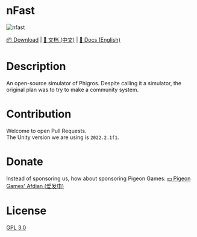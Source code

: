 # nFast
![nfast](https://socialify.git.ci/klrohias/nfast/image?font=Source%20Code%20Pro&forks=1&issues=1&language=1&name=1&owner=1&pattern=Plus&pulls=1&stargazers=1&theme=Auto)  

[📦 Download](https://github.com/Klrohias/nFast/releases) | [📃 文档 (中文)](README.md) | [📃 Docs (English)](README.en.md)

# Description
An open-source simulator of Phigros. Despite calling it a simulator, the original plan was to try to make a community system.  

# Contribution
Welcome to open Pull Requests.  
The Unity version we are using is `2022.2.1f1`.  

# Donate
Instead of sponsoring us, how about sponsoring Pigeon Games: [💵 Pigeon Games' Afdian (爱发电)](https://afdian.net/a/pigeongames)  

# License
[GPL 3.0](LICENSE)